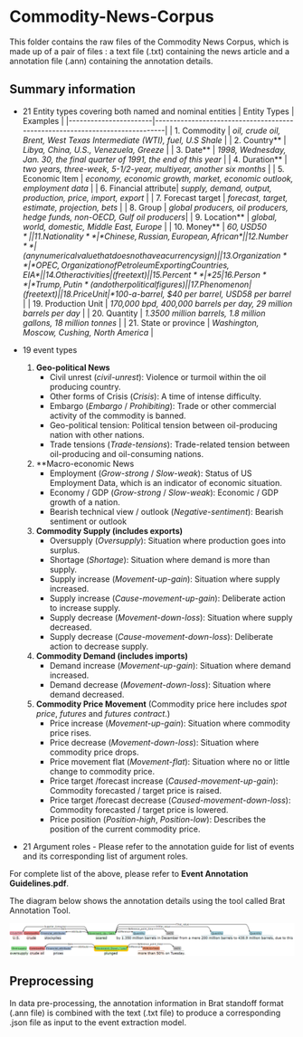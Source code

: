 # Commodity-News-Corpus

This folder contains the raw files of the Commodity News Corpus, which is made up of a pair of files : a text file (.txt) containing the news article and a annotation file (.ann) containing the annotation details.

## Summary information
- 21 Entity types covering both named and nominal entities
  |      Entity Types     |                                  Examples                                   |
  |-----------------------|-----------------------------------------------------------------------------|
  | 1. Commodity          | *oil, crude oil, Brent, West Texas Intermediate (WTI), fuel, U.S Shale*     | 
  | 2. Country**          | *Libya, China, U.S., Venezuela, Greeze*                                     |
  | 3. Date**             | *1998, Wednesday, Jan. 30, the final quarter of 1991, the end of this year* |
  | 4. Duration**         | *two years, three-week, 5-1/2-year, multiyear, another six months*          |
  | 5. Economic Item      | *economy, economic growth, market, economic outlook, employment data*       |
  | 6. Financial attribute| *supply, demand, output, production, price, import, export*                 |
  | 7. Forecast target    | *forecast, target, estimate, projection, bets*                              |
  | 8. Group              | *global producers, oil producers, hedge funds, non-OECD, Gulf oil producers*|
  | 9. Location**         | *global, world, domestic, Middle East, Europe*                              |
  | 10. Money**           | *$60, USD 50*                                                               |
  | 11. Nationality**     | *Chinese, Russian, European, African*                                       |
  | 12. Number**          | (any numerical value that does not have a currency sign)                    |
  | 13. Organization**    | *OPEC, Organization of Petroleum Exporting Countries, EIA*                  |
  | 14. Other activities  | (free text)                                                                 |
  | 15. Percent**         | *25%, 1.4 percent*                                                          |
  | 16. Person**          | *Trump, Putin* (and other political figures)                                |
  | 17. Phenomenon        | (free text)                                                                 |
  | 18. Price Unit        | *$100-a-barrel, $40 per barrel, USD58 per barrel*                           |
  | 19. Production Unit   | *170,000 bpd, 400,000 barrels per day, 29 million barrels per day*          |
  | 20. Quantity          | *1.3500 million barrels, 1.8 million gallons, 18 million tonnes*            |
  | 21. State or province | *Washington, Moscow, Cushing, North America*                                |
  
- 19 event types
  1. **Geo-political News**
      - Civil unrest (*civil-unrest*):  Violence or turmoil within the oil producing country.
      - Other forms of Crisis (*Crisis*): A time of intense difficulty. 
      - Embargo (*Embargo* / *Prohibiting*): Trade or other commercial activity of the commodity is banned.
      - Geo-political tension: Political tension between oil-producing nation with other nations. 
      - Trade tensions (*Trade-tensions*): Trade-related tension between oil-producing and oil-consuming nations. 
  2. **Macro-economic News
      - Employment (*Grow-strong* / *Slow-weak*): Status of US Employment Data, which is an indicator of economic situation. 
      - Economy / GDP (*Grow-strong* / *Slow-weak*): Economic / GDP growth of a nation.
      - Bearish technical view / outlook (*Negative-sentiment*): Bearish sentiment or outlook
  3. **Commodity Supply (includes exports)**
      - Oversupply (*Oversupply*): Situation where production goes into surplus.
      - Shortage (*Shortage*): Situation where demand is more than supply.
      - Supply increase (*Movement-up-gain*): Situation where supply increased.
      - Supply increase (*Cause-movement-up-gain*): Deliberate action to increase supply.
      - Supply decrease (*Movement-down-loss*): Situation where supply decreased.
      - Supply decrease (*Cause-movement-down-loss*): Deliberate action to decrease supply. 
  4. **Commodity Demand (includes imports)**
      - Demand increase (*Movement-up-gain*): Situation where demand increased.
      - Demand decrease (*Movement-down-loss*): Situation where demand decreased.
  5. **Commodity Price Movement** (Commodity price here includes *spot price*, *futures* and *futures contract*.)
      - Price increase (*Movement-up-gain*): Situation where commodity price rises.
      - Price decrease (*Movement-down-loss*): Situation where commodity price drops.
      - Price movement flat (*Movement-flat*): Situation where no or little change to commodity price.
      - Price target /forecast increase (*Caused-movement-up-gain*): Commodity forecasted / target price is raised.
      - Price target /forecast decrease (*Caused-movement-down-loss*): Commodity forecasted / target price is lowered.
      - Price position (*Position-high*, *Position-low*): Describes the position of the current commodity price.

- 21 Argument roles - 
  Please refer to the annotation guide for list of events and its corresponding list of argument roles.

For complete list of the above, please refer to **Event Annotation Guidelines.pdf**.

The diagram below shows the annotation details using the tool called Brat Annotation Tool.

![Annotation](brat_annotation.png)


## Preprocessing
In data pre-processing, the annotation information in Brat standoff format (.ann file) is combined with the text (.txt file) to produce a corresponding .json file as input to the event extraction model.
